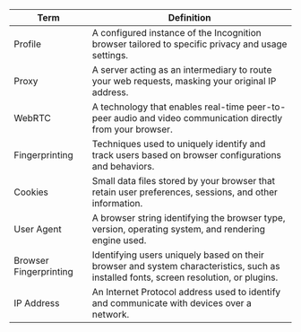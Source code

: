 | Term                   | Definition                                                                                                                            |
| ---------------------- | ------------------------------------------------------------------------------------------------------------------------------------- |
| Profile                | A configured instance of the Incognition browser tailored to specific privacy and usage settings.                                     |
| Proxy                  | A server acting as an intermediary to route your web requests, masking your original IP address.                                      |
| WebRTC                 | A technology that enables real-time peer-to-peer audio and video communication directly from your browser.                            |
| Fingerprinting         | Techniques used to uniquely identify and track users based on browser configurations and behaviors.                                   |
| Cookies                | Small data files stored by your browser that retain user preferences, sessions, and other information.                                |
| User Agent             | A browser string identifying the browser type, version, operating system, and rendering engine used.                                  |
| Browser Fingerprinting | Identifying users uniquely based on their browser and system characteristics, such as installed fonts, screen resolution, or plugins. |
| IP Address             | An Internet Protocol address used to identify and communicate with devices over a network.                                            |

